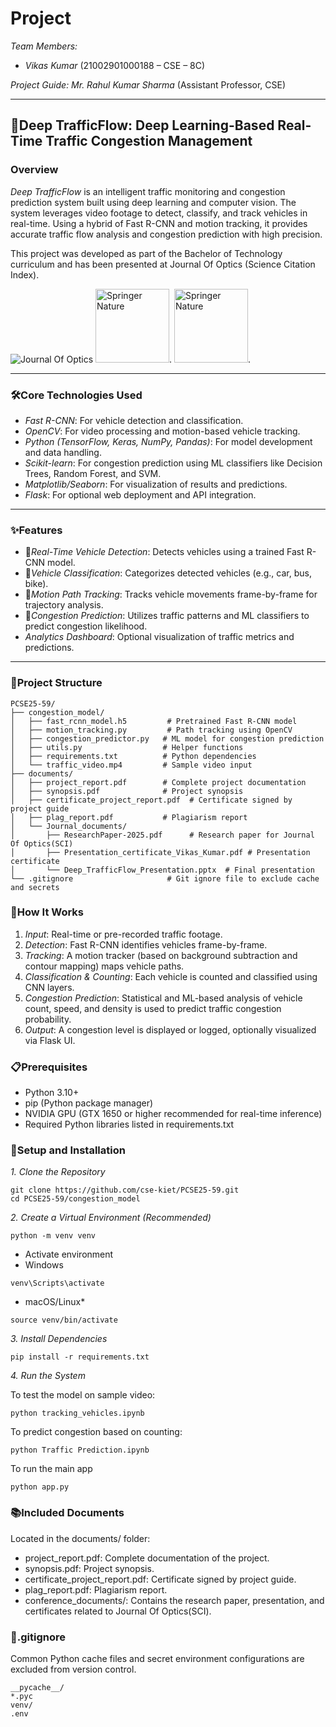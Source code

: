 # Project

*Team Members:*

* *Vikas Kumar* (21002901000188 – CSE – 8C)


*Project Guide:*
*Mr. Rahul Kumar Sharma* (Assistant Professor, CSE)

---

## 🚦Deep TrafficFlow: Deep Learning-Based Real-Time Traffic Congestion Management

### Overview

*Deep TrafficFlow* is an intelligent traffic monitoring and congestion prediction system built using deep learning and computer vision. The system leverages video footage to detect, classify, and track vehicles in real-time. Using a hybrid of Fast R-CNN and motion tracking, it provides accurate traffic flow analysis and congestion prediction with high precision.

This project was developed as part of the Bachelor of Technology curriculum and has been presented at Journal Of Optics (Science Citation Index).

![Journal Of Optics](https://media.springernature.com/w88/springer-static/cover-hires/journal/12596?as=webp) 
<img src="https://lebaneselibraryassociation.org/wp-content/uploads/2021/05/springer-logo_image-LLA-1.png" alt="Springer Nature" height ="118" width="118">.
<img src="https://www.eui.eu/Images/Research/Library/ResearchGuides/Economics/LogoShots/WoSlogo23.jpg" alt="Springer Nature" height ="118" width="118">.



---

### 🛠️Core Technologies Used

* *Fast R-CNN*: For vehicle detection and classification.
* *OpenCV*: For video processing and motion-based vehicle tracking.
* *Python (TensorFlow, Keras, NumPy, Pandas)*: For model development and data handling.
* *Scikit-learn*: For congestion prediction using ML classifiers like Decision Trees, Random Forest, and SVM.
* *Matplotlib/Seaborn*: For visualization of results and predictions.
* *Flask*: For optional web deployment and API integration.

---

### ✨Features

* 🎯*Real-Time Vehicle Detection*: Detects vehicles using a trained Fast R-CNN model.
*  🚗*Vehicle Classification*: Categorizes detected vehicles (e.g., car, bus, bike).
* 📍*Motion Path Tracking*: Tracks vehicle movements frame-by-frame for trajectory analysis.
* 🔮*Congestion Prediction*: Utilizes traffic patterns and ML classifiers to predict congestion likelihood.
* *Analytics Dashboard*: Optional visualization of traffic metrics and predictions.

---

### 📁Project Structure
```
PCSE25-59/
├── congestion_model/
│   ├── fast_rcnn_model.h5         # Pretrained Fast R-CNN model
│   ├── motion_tracking.py         # Path tracking using OpenCV
│   ├── congestion_predictor.py   # ML model for congestion prediction
│   ├── utils.py                  # Helper functions
│   ├── requirements.txt          # Python dependencies
│   └── traffic_video.mp4         # Sample video input
├── documents/
│   ├── project_report.pdf        # Complete project documentation
│   ├── synopsis.pdf              # Project synopsis
│   ├── certificate_project_report.pdf  # Certificate signed by project guide
│   ├── plag_report.pdf           # Plagiarism report
│   └── Journal_documents/
│       ├── ResearchPaper-2025.pdf      # Research paper for Journal Of Optics(SCI)
│       ├── Presentation_certificate_Vikas_Kumar.pdf # Presentation certificate
│       └── Deep_TrafficFlow_Presentation.pptx  # Final presentation
└── .gitignore                     # Git ignore file to exclude cache and secrets
```

### 🔄How It Works

1. *Input*: Real-time or pre-recorded traffic footage.
2. *Detection*: Fast R-CNN identifies vehicles frame-by-frame.
3. *Tracking*: A motion tracker (based on background subtraction and contour mapping) maps vehicle paths.
4. *Classification & Counting*: Each vehicle is counted and classified using CNN layers.
5. *Congestion Prediction*: Statistical and ML-based analysis of vehicle count, speed, and density is used to predict traffic congestion probability.
6. *Output*: A congestion level is displayed or logged, optionally visualized via Flask UI.



### 📋Prerequisites

* Python 3.10+
* pip (Python package manager)
* NVIDIA GPU (GTX 1650 or higher recommended for real-time inference)
* Required Python libraries listed in requirements.txt



### 🚀Setup and Installation

*1. Clone the Repository*
```
git clone https://github.com/cse-kiet/PCSE25-59.git
cd PCSE25-59/congestion_model
```


*2. Create a Virtual Environment (Recommended)*
```
python -m venv venv
```
* Activate environment
* Windows
```
venv\Scripts\activate

```
* macOS/Linux*
```
source venv/bin/activate
```

*3. Install Dependencies*

```
pip install -r requirements.txt
```

*4. Run the System*

To test the model on sample video:

```
python tracking_vehicles.ipynb

```
To predict congestion based on counting:

```
python Traffic Prediction.ipynb
```

To run the main app
```
python app.py
```


### 📚Included Documents

Located in the documents/ folder:

* project_report.pdf: Complete documentation of the project.
* synopsis.pdf: Project synopsis.
* certificate_project_report.pdf: Certificate signed by project guide.
* plag_report.pdf: Plagiarism report.
* conference_documents/: Contains the research paper, presentation, and certificates related to Journal Of Optics(SCI).



### 📝.gitignore

Common Python cache files and secret environment configurations are excluded from version control.

```
__pycache__/
*.pyc
venv/
.env

```
